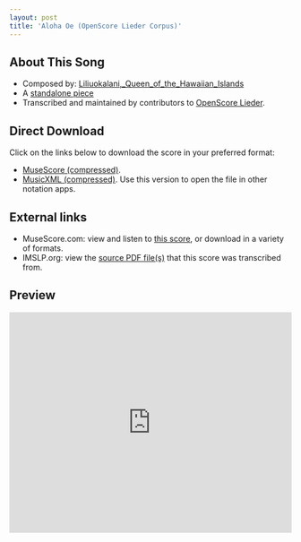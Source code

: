 ```yaml
---
layout: post
title: 'Aloha Oe (OpenScore Lieder Corpus)'
---
```


## About This Song

- Composed by: [Liliuokalani,_Queen_of_the_Hawaiian_Islands](https://fourscoreandmore.org/openscore/lieder/Liliuokalani,_Queen_of_the_Hawaiian_Islands)
- A [standalone piece](https://fourscoreandmore.org/openscore/lieder/Liliuokalani,_Queen_of_the_Hawaiian_Islands/_)
- Transcribed and maintained by contributors to [OpenScore Lieder].

[OpenScore Lieder]: https://musescore.com/openscore-lieder-corpus

## Direct Download

Click on the links below to download the score in your preferred format:
- [MuseScore (compressed)](https://github.com/openscore/lieder/blob/main/scores/Liliuokalani,_Queen_of_the_Hawaiian_Islands/_/Aloha_Oe/lc6650166.mscz?raw=true).
- [MusicXML (compressed)](https://github.com/openscore/lieder/blob/main/scores/Liliuokalani,_Queen_of_the_Hawaiian_Islands/_/Aloha_Oe/lc6650166.mxl?raw=true). Use this version to open the file in other notation apps.

## External links

- MuseScore.com: view and listen to [this score][MuseScore], or download in a variety of formats.
- IMSLP.org: view the [source PDF file(s)][IMSLP] that this score was transcribed from.

[MuseScore]: https://musescore.com/score/6650166
[IMSLP]: https://imslp.org/wiki/Special:ReverseLookup/26121

## Preview

<iframe width="100%" height="394" src="https://musescore.com/openscore-lieder-corpus/scores/6650166/embed" frameborder="0" allowfullscreen allow="autoplay; fullscreen"></iframe>
